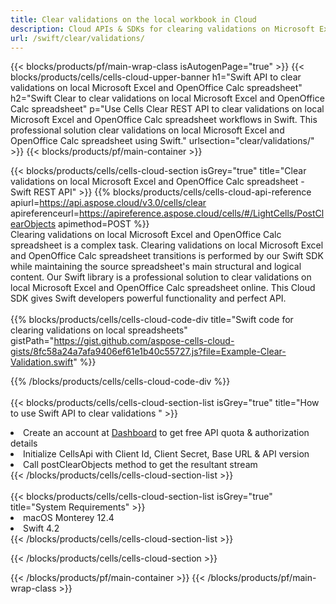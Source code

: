 ```yaml
---
title: Clear validations on the local workbook in Cloud 
description: Cloud APIs & SDKs for clearing validations on Microsoft Excel & OpenOffice Calc. Clear validations on local spreadsheets by the Cells Cloud API. SDK support kinds of development languages. They include Android, C#, Go, Java, NodeJS, Perl, PHP, Python, Ruby, and swift. 
url: /swift/clear/validations/
---
```



{{< blocks/products/pf/main-wrap-class isAutogenPage="true" >}}
{{< blocks/products/cells/cells-cloud-upper-banner h1="Swift API to clear validations on local Microsoft Excel and OpenOffice Calc spreadsheet" h2="Swift Clear to clear validations on local Microsoft Excel and OpenOffice Calc spreadsheet" p="Use Cells Clear REST API to clear validations on local Microsoft Excel and OpenOffice Calc spreadsheet workflows in Swift. This professional solution clear validations on local Microsoft Excel and OpenOffice Calc spreadsheet using Swift." urlsection="clear/validations/" >}}
{{< blocks/products/pf/main-container >}}

{{< blocks/products/cells/cells-cloud-section isGrey="true"  title="Clear validations on local Microsoft Excel and OpenOffice Calc spreadsheet - Swift REST API" >}}
{{% blocks/products/cells/cells-cloud-api-reference  apiurl=https://api.aspose.cloud/v3.0/cells/clear  apireferenceurl=https://apireference.aspose.cloud/cells/#/LightCells/PostClearObjects  apimethod=POST %}}
<br/>
Clearing validations on local Microsoft Excel and OpenOffice Calc spreadsheet is a complex task. Clearing validations on local Microsoft Excel and OpenOffice Calc spreadsheet transitions is performed by our Swift SDK while maintaining the source spreadsheet's main structural and logical content. Our Swift library is a professional solution to clear validations on local Microsoft Excel and OpenOffice Calc spreadsheet online. This Cloud SDK gives Swift developers powerful functionality and perfect API.
<br/>
<br/>
{{% blocks/products/cells/cells-cloud-code-div title="Swift code for clearing validations on local spreadsheets" gistPath="https://gist.github.com/aspose-cells-cloud-gists/8fc58a24a7afa9406ef61e1b40c55727.js?file=Example-Clear-Validation.swift" %}}
  
{{% /blocks/products/cells/cells-cloud-code-div  %}}
<br/>
<br/>
{{< blocks/products/cells/cells-cloud-section-list isGrey="true"  title="How to use Swift API to clear validations " >}}
<li>Create an account at <a href="https://dashboard.aspose.cloud/">Dashboard</a> to get free API quota & authorization details</li>
<li>Initialize CellsApi with Client Id, Client Secret, Base URL & API version</li>
<li>Call postClearObjects method to get the resultant stream</li>
{{< /blocks/products/cells/cells-cloud-section-list >}}
<br/>
<br/>
{{< blocks/products/cells/cells-cloud-section-list isGrey="true"  title="System Requirements" >}}
<li>macOS Monterey 12.4</li>
<li>Swift 4.2</li>
{{< /blocks/products/cells/cells-cloud-section-list >}}

{{< /blocks/products/cells/cells-cloud-section >}}

{{< /blocks/products/pf/main-container >}}
{{< /blocks/products/pf/main-wrap-class >}}
